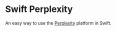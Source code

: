 # Swift Perplexity

An easy way to use the [Perplexity](https://docs.perplexity.ai) platform in Swift. 
